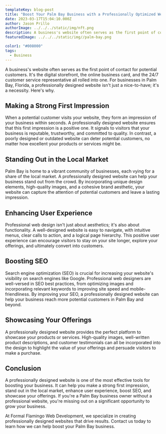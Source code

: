 ```yaml
---
templateKey: blog-post
title: "Boost Your Palm Bay Business with a Professionally Optimized Website"
date: 2023-03-17T15:04:10.000Z
author: Jason Prillo
authorImage: ../../../static/img/nft.png
description: A business's website often serves as the first point of contact for potential customers. It's the digital storefront, the online business card, and the 24/7 customer service representative all rolled into one. For businesses in Palm Bay, Florida, a professionally designed website isn't just a nice-to-have; it's a necessity.
featuredImage: ../../../static/img//palm-bay.png

color1: "#008000"
tags:
  - Business
---
```




A business's website often serves as the first point of contact for potential customers. It's the digital storefront, the online business card, and the 24/7 customer service representative all rolled into one. For businesses in Palm Bay, Florida, a professionally designed website isn't just a nice-to-have; it's a necessity. Here's why.

## Making a Strong First Impression

When a potential customer visits your website, they form an impression of your business within seconds. A professionally designed website ensures that this first impression is a positive one. It signals to visitors that your business is reputable, trustworthy, and committed to quality. In contrast, a poorly designed or outdated website can deter potential customers, no matter how excellent your products or services might be.

## Standing Out in the Local Market

Palm Bay is home to a vibrant community of businesses, each vying for a share of the local market. A professionally designed website can help your business stand out from the crowd. By incorporating unique design elements, high-quality images, and a cohesive brand aesthetic, your website can capture the attention of potential customers and leave a lasting impression.

## Enhancing User Experience

Professional web design isn't just about aesthetics; it's also about functionality. A well-designed website is easy to navigate, with intuitive menus, clear calls to action, and a logical page hierarchy. This positive user experience can encourage visitors to stay on your site longer, explore your offerings, and ultimately convert into customers.

## Boosting SEO

Search engine optimization (SEO) is crucial for increasing your website's visibility on search engines like Google. Professional web designers are well-versed in SEO best practices, from optimizing images and incorporating relevant keywords to improving site speed and mobile-friendliness. By improving your SEO, a professionally designed website can help your business reach more potential customers in Palm Bay and beyond.

## Showcasing Your Offerings

A professionally designed website provides the perfect platform to showcase your products or services. High-quality images, well-written product descriptions, and customer testimonials can all be incorporated into the design to highlight the value of your offerings and persuade visitors to make a purchase.

## Conclusion

A professionally designed website is one of the most effective tools for boosting your business. It can help you make a strong first impression, stand out in the local market, enhance user experience, boost SEO, and showcase your offerings. If you're a Palm Bay business owner without a professional website, you're missing out on a significant opportunity to grow your business.

At Formal Flamingo Web Development, we specialize in creating professionally designed websites that drive results.
Contact us today to learn how we can help boost your Palm Bay business.
